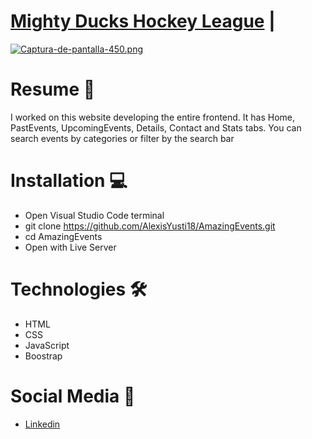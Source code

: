 # [Mighty Ducks Hockey League](https://alexisyusti.netlify.app/) | 

[![Captura-de-pantalla-450.png](https://i.postimg.cc/NMtprpXr/Captura-de-pantalla-450.png)](https://amazingevents-yusti.netlify.app/)

# Resume 📜
I worked on this website developing the entire frontend. It has Home, PastEvents, UpcomingEvents, Details, Contact and Stats tabs. You can search events by categories or filter by the search bar

# Installation 💻
 - Open Visual Studio Code terminal
 - git clone https://github.com/AlexisYusti18/AmazingEvents.git
 - cd AmazingEvents
 - Open with Live Server

# Technologies 🛠
- HTML
- CSS
- JavaScript
- Boostrap

# Social Media 📶
- [Linkedin ](https://www.linkedin.com/in/alexisyusti)